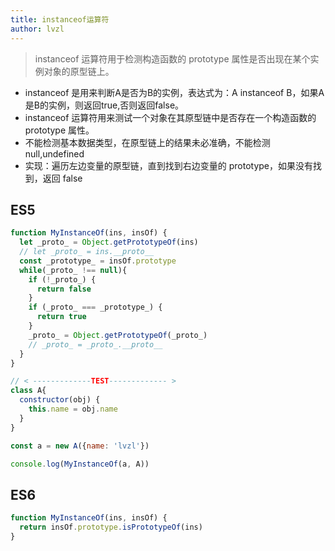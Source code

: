 ```yaml
---
title: instanceof运算符
author: lvzl
---
```


> instanceof 运算符用于检测构造函数的 prototype 属性是否出现在某个实例对象的原型链上。

- instanceof 是用来判断A是否为B的实例，表达式为：A instanceof B，如果A是B的实例，则返回true,否则返回false。
- instanceof 运算符用来测试一个对象在其原型链中是否存在一个构造函数的 prototype 属性。
- 不能检测基本数据类型，在原型链上的结果未必准确，不能检测null,undefined
- 实现：遍历左边变量的原型链，直到找到右边变量的 prototype，如果没有找到，返回 false

## ES5

```js
function MyInstanceOf(ins, insOf) {
  let _proto_ = Object.getPrototypeOf(ins)
  // let _proto_ = ins.__proto__
  const _prototype_ = insOf.prototype
  while(_proto_ !== null){
    if (!_proto_) {
      return false
    }
    if (_proto_ === _prototype_) {
      return true
    }
    _proto_ = Object.getPrototypeOf(_proto_)
    // _proto_ = _proto_.__proto__
  }
}

// < -------------TEST------------- >
class A{
  constructor(obj) {
    this.name = obj.name
  }
}

const a = new A({name: 'lvzl'})

console.log(MyInstanceOf(a, A))
```

## ES6

```js
function MyInstanceOf(ins, insOf) {
  return insOf.prototype.isPrototypeOf(ins)
}
```